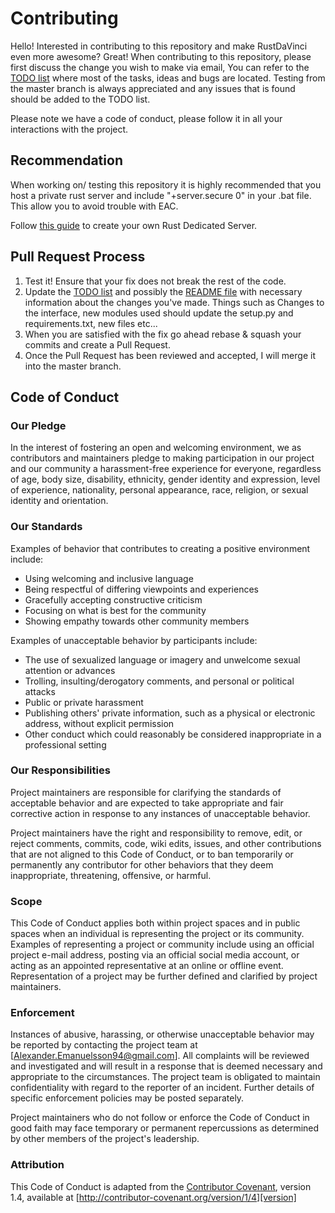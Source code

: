 # Contributing

Hello! Interested in contributing to this repository and make RustDaVinci even more awesome? Great!
When contributing to this repository, please first discuss the change you wish to make via email, You can refer to the [TODO list](TODO.md) where most of the tasks, ideas and bugs are located. Testing from the master branch is always appreciated and any issues that is found should be added to the TODO list.

Please note we have a code of conduct, please follow it in all your interactions with the project.

## Recommendation

When working on/ testing this repository it is highly recommended that you host a private rust server and include "+server.secure 0" in your .bat file. This allow you to avoid trouble with EAC.

Follow [this guide](https://www.rustafied.com/how-to-host-your-own-rust-server) to create your own Rust Dedicated Server.

## Pull Request Process

1. Test it! Ensure that your fix does not break the rest of the code.
2. Update the [TODO list](TODO.md) and possibly the [README file](README.md) with necessary information about the changes you've made. Things such as Changes to the interface, new modules used should update the setup.py and requirements.txt, new files etc...
3. When you are satisfied with the fix go ahead rebase & squash your commits and create a Pull Request.
4. Once the Pull Request has been reviewed and accepted, I will merge it into the master branch.

## Code of Conduct

### Our Pledge

In the interest of fostering an open and welcoming environment, we as
contributors and maintainers pledge to making participation in our project and
our community a harassment-free experience for everyone, regardless of age, body
size, disability, ethnicity, gender identity and expression, level of experience,
nationality, personal appearance, race, religion, or sexual identity and
orientation.

### Our Standards

Examples of behavior that contributes to creating a positive environment
include:

* Using welcoming and inclusive language
* Being respectful of differing viewpoints and experiences
* Gracefully accepting constructive criticism
* Focusing on what is best for the community
* Showing empathy towards other community members

Examples of unacceptable behavior by participants include:

* The use of sexualized language or imagery and unwelcome sexual attention or
advances
* Trolling, insulting/derogatory comments, and personal or political attacks
* Public or private harassment
* Publishing others' private information, such as a physical or electronic
  address, without explicit permission
* Other conduct which could reasonably be considered inappropriate in a
  professional setting

### Our Responsibilities

Project maintainers are responsible for clarifying the standards of acceptable
behavior and are expected to take appropriate and fair corrective action in
response to any instances of unacceptable behavior.

Project maintainers have the right and responsibility to remove, edit, or
reject comments, commits, code, wiki edits, issues, and other contributions
that are not aligned to this Code of Conduct, or to ban temporarily or
permanently any contributor for other behaviors that they deem inappropriate,
threatening, offensive, or harmful.

### Scope

This Code of Conduct applies both within project spaces and in public spaces
when an individual is representing the project or its community. Examples of
representing a project or community include using an official project e-mail
address, posting via an official social media account, or acting as an appointed
representative at an online or offline event. Representation of a project may be
further defined and clarified by project maintainers.

### Enforcement

Instances of abusive, harassing, or otherwise unacceptable behavior may be
reported by contacting the project team at [Alexander.Emanuelsson94@gmail.com]. All
complaints will be reviewed and investigated and will result in a response that
is deemed necessary and appropriate to the circumstances. The project team is
obligated to maintain confidentiality with regard to the reporter of an incident.
Further details of specific enforcement policies may be posted separately.

Project maintainers who do not follow or enforce the Code of Conduct in good
faith may face temporary or permanent repercussions as determined by other
members of the project's leadership.

### Attribution

This Code of Conduct is adapted from the [Contributor Covenant][homepage], version 1.4,
available at [http://contributor-covenant.org/version/1/4][version]

[homepage]: http://contributor-covenant.org
[version]: http://contributor-covenant.org/version/1/4/
